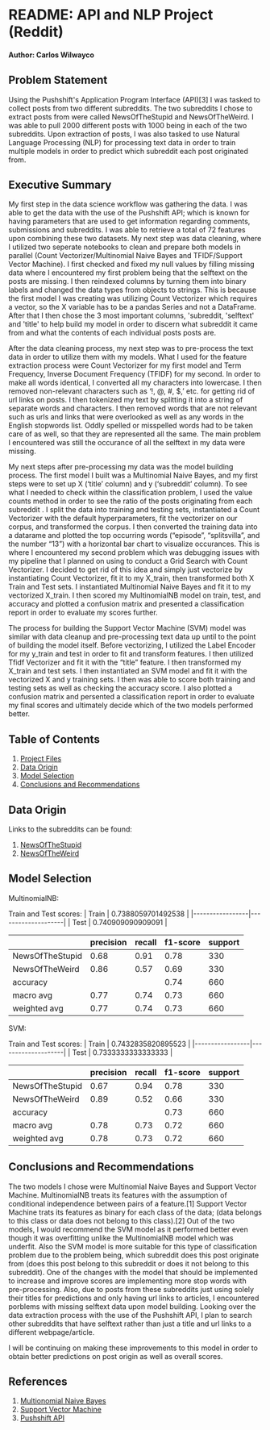 # README: API and NLP Project (Reddit)
#### Author: Carlos Wilwayco

## Problem Statement
Using the Pushshift's Application Program Interface (API)[3] I was tasked to collect posts from two different subreddits. The two subreddits I chose to extract posts from were called NewsOfTheStupid and NewsOfTheWeird. I was able to pull 2000 different posts with 1000 being in each of the two subreddits. Upon extraction of posts, I was also tasked to use Natural Language Processing (NLP) for processing text data in order to train multiple models in order to predict which subreddit each post originated from. 

## Executive Summary
My first step in the data science workflow was gathering the data. I was able to get the data with the use of the Pushshift API; which is known for having parameters that are used to get information regarding comments, submissions and subreddits. I was able to retrieve a total of 72 features upon combining these two datasets. My next step was data cleaning, where I utilized two seperate notebooks to clean and prepare both models in parallel (Count Vectorizer/Multinomial Naive Bayes and TFIDF/Support Vector Machine). I first checked and fixed my null values by filling missing data where I encountered my first problem being that the selftext on the posts are missing. I then reindexed columns by turning them into binary labels and changed the data types from objects to strings. This is because the first model I was creating was utilizing Count Vectorizer which requires a vector, so the X variable has to be a pandas Series and not a DataFrame. After that I then chose the 3 most important columns, 'subreddit, 'selftext' and 'title' to help build my model in order to discern what subreddit it came from and what the contents of each individual posts posts are.

After the data cleaning process, my next step was to pre-process the text data in order to utilize them with my models. What I used for the feature extraction process were Count Vectorizer for my first model and Term Frequency, Inverse Document Frequency (TFIDF) for my second. In order to make all words identical, I converted all my characters into lowercase. I then removed non-relevant characters such as ‘!, @, #, $,’ etc. for getting rid of url links on posts. I then tokenized my text by splitting it into a string of separate words and characters. I then removed words that are not relevant such as urls and links that were overlooked as well as any words in the English stopwords list. Oddly spelled or misspelled words had to be taken care of as well, so that they are represented all the same. The main problem I encountered was still the occurance of all the selftext in my data were missing.

My next steps after pre-processing my data was the model building process. The first model I built was a Multinomial Naive Bayes, and my first steps were to set up X (‘title’ column) and y (‘subreddit’ column). To see what I needed to check within the classification problem, I used the value counts method in order to see the ratio of the posts originating from each subreddit . I split the data into training and testing sets, instantiated a Count Vectorizer with the default hyperparameters, fit the vectorizer on our corpus, and transformed the corpus. I then converted the training data into a datarame and plotted the top occurring words (“episode”, “splitsvilla”, and the number “13”) with a horizontal bar chart to visualize occurances. This is where I encountered my second problem which was debugging issues with my pipeline that I planned on using to conduct a Grid Search with Count Vectorizer. I decided to get rid of this idea and simply just vectorize by instantiating Count Vectorizer, fit it to my X_train, then transformed both X Train and Test sets. I instantiated Multinomial Naive Bayes and fit it to my vectorized X_train. I then scored my MultinomialNB model on train, test, and accuracy and plotted a confusion matrix and presented a classification report in order to evaluate my scores further.

The process for building the Support Vector Machine (SVM) model was similar with data cleanup and pre-processing text data up until to the point of building the model itself. Before vectorizing, I utilized the Label Encoder for my y_train and test in order to fit and transform features. I then utilized Tfidf Vectorizer and fit it with the “title” feature. I then transformed my X_train and test sets. I then instantiated an SVM model and fit it with the vectorized X and y training sets. I then was able to score both training and testing sets as well as checking the accuracy score. I also plotted a confusion matrix and persented a classification report in order to evaluate my final scores and ultimately decide which of the two models performed better.

## Table of Contents
1. [Project Files](#./data)
2. [Data Origin](#Data-Origin)
3. [Model Selection](#Model-Selection)
4. [Conclusions and Recommendations](#Conclusions-and-Recommendations)

## Data Origin
Links to the subreddits can be found: 
1. [NewsOfTheStupid](https://www.reddit.com/r/NewsOfTheStupid/)
2. [NewsOfTheWeird](https://www.reddit.com/r/NewsOfTheWeird/)

## Model Selection
MultinomialNB:

Train and Test scores:
|      Train      | 0.7388059701492538 | 
|-----------------|--------------------|
|      Test       | 0.740909090909091  |

|                 | precision | recall | f1-score | support |
|-----------------|-----------|--------|----------|---------|
| NewsOfTheStupid | 0.68      | 0.91   | 0.78     | 330     |
| NewsOfTheWeird  | 0.86      | 0.57   | 0.69     | 330     |
| accuracy        |           |        | 0.74     | 660     |
| macro avg       | 0.77      | 0.74   | 0.73     | 660     |
| weighted avg    | 0.77      | 0.74   | 0.73     | 660     |

SVM:

Train and Test scores:
|      Train      | 0.7432835820895523 | 
|-----------------|--------------------|
|      Test       | 0.7333333333333333 |

|                 | precision | recall | f1-score | support |
|-----------------|-----------|--------|----------|---------|
| NewsOfTheStupid | 0.67      | 0.94   | 0.78     | 330     |
| NewsOfTheWeird  | 0.89      | 0.52   | 0.66     | 330     |
| accuracy        |           |        | 0.73     | 660     |
| macro avg       | 0.78      | 0.73   | 0.72     | 660     |
| weighted avg    | 0.78      | 0.73   | 0.72     | 660     |

## Conclusions and Recommendations

The two models I chose were Multinomial Naive Bayes and Support Vector Machine. MultinomialNB treats its features with the assumption of conditional independence between pairs of a feature.[1] Support Vector Machine trats its features as binary for each class of the data; (data belongs to this class or data does not belong to this class).[2] Out of the two models, I would recommend the SVM model as it performed better even though it was overfitting unlike the MultinomialNB model which was underfit. Also the SVM model is more suitable for this type of classification problem due to the problem being, which subreddit does this post originate from (does this post belong to this subreddit or does it not belong to this subreddit). One of the changes with the model that should be implemented to increase and improve scores are implementing more stop words with pre-processing. Also, due to posts from these subreddits just using solely their titles for predictions and only having url links to articles, I encountered porblems with missing selftext data upon model building. Looking over the data extraction process with the use of the Pushshift API, I plan to search other subreddits that have selftext rather than just a title and url links to a different webpage/article. 

I will be continuing on making these improvements to this model in order to obtain better predictions on post origin as well as overall scores. 

## References
1. [Multionomial Naive Bayes](https://scikit-learn.org/stable/modules/generated/sklearn.naive_bayes.MultinomialNB.html)
2. [Support Vector Machine](https://scikit-learn.org/stable/modules/svm.html)
3. [Pushshift API](https://github.com/pushshift/api)
